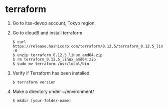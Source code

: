 # terraform

1. Go to itss-devop account, Tokyo region.

2. Go to cloud9 and install terraform.
     ```
     $ curl https://release.hashicorp.com/terraform/0.12.5/terraform_0.12.5_linux_amd64.zip -0 
     $ unzip terraform_0.12.5_linux_amd64.zip 
     $ rm terraform_0.12.5_linux_amd64.zip 
     $ sudo mv terraform /usr/local/bin
    
3. Verify if Terraform has been installed
      ```
      $ terraform version
      
4. Make a directory under ~/environment/
      ```
      $ mkdir [your-folder-name]
